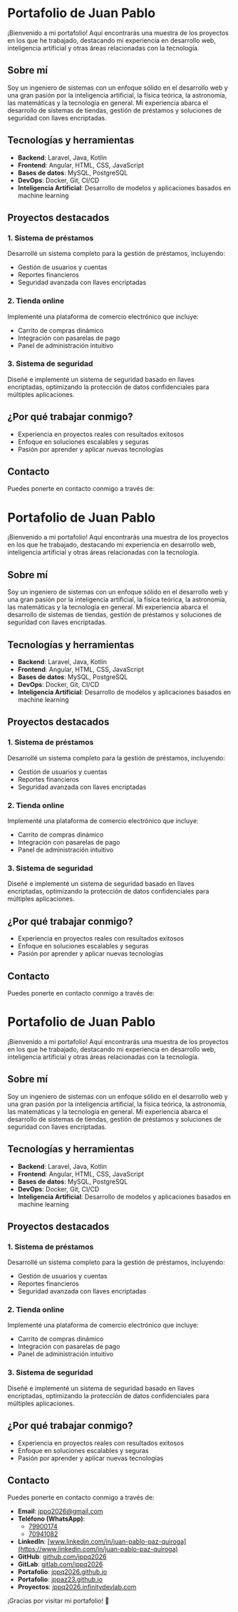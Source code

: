 # Portafolio de Juan Pablo

¡Bienvenido a mi portafolio! Aquí encontrarás una muestra de los proyectos en los que he trabajado, destacando mi experiencia en desarrollo web, inteligencia artificial y otras áreas relacionadas con la tecnología.

## Sobre mí

Soy un ingeniero de sistemas con un enfoque sólido en el desarrollo web y una gran pasión por la inteligencia artificial, la física teórica, la astronomía, las matemáticas y la tecnología en general. Mi experiencia abarca el desarrollo de sistemas de tiendas, gestión de préstamos y soluciones de seguridad con llaves encriptadas.

## Tecnologías y herramientas

- **Backend**: Laravel, Java, Kotlin
- **Frontend**: Angular, HTML, CSS, JavaScript
- **Bases de datos**: MySQL, PostgreSQL
- **DevOps**: Docker, Git, CI/CD
- **Inteligencia Artificial**: Desarrollo de modelos y aplicaciones basados en machine learning

## Proyectos destacados

### 1. **Sistema de préstamos**
Desarrollé un sistema completo para la gestión de préstamos, incluyendo:
- Gestión de usuarios y cuentas
- Reportes financieros
- Seguridad avanzada con llaves encriptadas

### 2. **Tienda online**
Implementé una plataforma de comercio electrónico que incluye:
- Carrito de compras dinámico
- Integración con pasarelas de pago
- Panel de administración intuitivo

### 3. **Sistema de seguridad**
Diseñé e implementé un sistema de seguridad basado en llaves encriptadas, optimizando la protección de datos confidenciales para múltiples aplicaciones.

## ¿Por qué trabajar conmigo?

- Experiencia en proyectos reales con resultados exitosos
- Enfoque en soluciones escalables y seguras
- Pasión por aprender y aplicar nuevas tecnologías

## Contacto

Puedes ponerte en contacto conmigo a través de:

# Portafolio de Juan Pablo

¡Bienvenido a mi portafolio! Aquí encontrarás una muestra de los proyectos en los que he trabajado, destacando mi experiencia en desarrollo web, inteligencia artificial y otras áreas relacionadas con la tecnología.

## Sobre mí

Soy un ingeniero de sistemas con un enfoque sólido en el desarrollo web y una gran pasión por la inteligencia artificial, la física teórica, la astronomía, las matemáticas y la tecnología en general. Mi experiencia abarca el desarrollo de sistemas de tiendas, gestión de préstamos y soluciones de seguridad con llaves encriptadas.

## Tecnologías y herramientas

- **Backend**: Laravel, Java, Kotlin
- **Frontend**: Angular, HTML, CSS, JavaScript
- **Bases de datos**: MySQL, PostgreSQL
- **DevOps**: Docker, Git, CI/CD
- **Inteligencia Artificial**: Desarrollo de modelos y aplicaciones basados en machine learning

## Proyectos destacados

### 1. **Sistema de préstamos**
Desarrollé un sistema completo para la gestión de préstamos, incluyendo:
- Gestión de usuarios y cuentas
- Reportes financieros
- Seguridad avanzada con llaves encriptadas

### 2. **Tienda online**
Implementé una plataforma de comercio electrónico que incluye:
- Carrito de compras dinámico
- Integración con pasarelas de pago
- Panel de administración intuitivo

### 3. **Sistema de seguridad**
Diseñé e implementé un sistema de seguridad basado en llaves encriptadas, optimizando la protección de datos confidenciales para múltiples aplicaciones.

## ¿Por qué trabajar conmigo?

- Experiencia en proyectos reales con resultados exitosos
- Enfoque en soluciones escalables y seguras
- Pasión por aprender y aplicar nuevas tecnologías

## Contacto

Puedes ponerte en contacto conmigo a través de:

# Portafolio de Juan Pablo

¡Bienvenido a mi portafolio! Aquí encontrarás una muestra de los proyectos en los que he trabajado, destacando mi experiencia en desarrollo web, inteligencia artificial y otras áreas relacionadas con la tecnología.

## Sobre mí

Soy un ingeniero de sistemas con un enfoque sólido en el desarrollo web y una gran pasión por la inteligencia artificial, la física teórica, la astronomía, las matemáticas y la tecnología en general. Mi experiencia abarca el desarrollo de sistemas de tiendas, gestión de préstamos y soluciones de seguridad con llaves encriptadas.

## Tecnologías y herramientas

- **Backend**: Laravel, Java, Kotlin
- **Frontend**: Angular, HTML, CSS, JavaScript
- **Bases de datos**: MySQL, PostgreSQL
- **DevOps**: Docker, Git, CI/CD
- **Inteligencia Artificial**: Desarrollo de modelos y aplicaciones basados en machine learning

## Proyectos destacados

### 1. **Sistema de préstamos**
Desarrollé un sistema completo para la gestión de préstamos, incluyendo:
- Gestión de usuarios y cuentas
- Reportes financieros
- Seguridad avanzada con llaves encriptadas

### 2. **Tienda online**
Implementé una plataforma de comercio electrónico que incluye:
- Carrito de compras dinámico
- Integración con pasarelas de pago
- Panel de administración intuitivo

### 3. **Sistema de seguridad**
Diseñé e implementé un sistema de seguridad basado en llaves encriptadas, optimizando la protección de datos confidenciales para múltiples aplicaciones.

## ¿Por qué trabajar conmigo?

- Experiencia en proyectos reales con resultados exitosos
- Enfoque en soluciones escalables y seguras
- Pasión por aprender y aplicar nuevas tecnologías

## Contacto

Puedes ponerte en contacto conmigo a través de:

- **Email**: [jppq2026@gmail.com](mailto:jppq2026@gmail.com)
- **Teléfono (WhatsApp)**:
  - [79900174](https://wa.me/59179900174)
  - [70941082](https://wa.me/59170941082)
- **LinkedIn**: [www.linkedin.com/in/juan-pablo-paz-quiroga](https://www.linkedin.com/in/juan-pablo-paz-quiroga)
- **GitHub**: [github.com/jppq2026](https://github.com/jppq2026)
- **GitLab**: [gitlab.com/jppq2026](https://gitlab.com/jppq2026)
- **Portafolio**: [jppq2026.github.io](https://jppq2026.github.io/)
- **Portafolio**: [jppaz23.github.io](https://jppaz23.github.io/)
- **Proyectos**: [jppq2026.infinitydevlab.com](https://jppq2026.infinitydevlab.com/)

¡Gracias por visitar mi portafolio! 🚀


